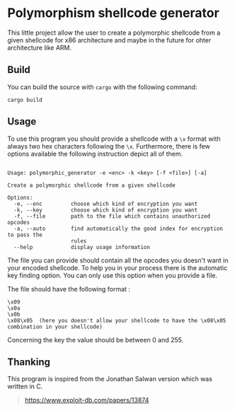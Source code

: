 # Polymorphism shellcode generator

This little project allow the user to create a polymorphic shellcode from a given shellcode for x86 architecture and maybe in the future for ohter architecture like ARM.

## Build

You can build the source with `cargo` with the following command:

```cargo build```

## Usage

To use this program you should provide a shellcode with a `\x` format with always two hex characters following the `\x`. Furthermore, there is few options available the following instruction depict all of them.

```

Usage: polymorphic_generator -e <enc> -k <key> [-f <file>] [-a]

Create a polymorphic shellcode from a given shellcode

Options:
  -e, --enc         choose which kind of encryption you want
  -k, --key         choose which kind of encryption you want
  -f, --file        path to the file which contains unauthorized opcodes
  -a, --auto        find automatically the good index for encryption to pass the
                    rules
  --help            display usage information 

```

The file you can provide should contain all the opcodes you doesn't want in your encoded shellcode. To help you in your process there is the automatic key finding option. You can only use this option when you provide a file.

The file should have the following format :

```
\x09
\x0a
\x0b
\x08\x05  (here you doesn't allow your shellcode to have the \x08\x05 combination in your shellcode)
```

Concerning the key the value should be between 0 and 255.

## Thanking

This program is inspired from the Jonathan Salwan version which was written in C.

> https://www.exploit-db.com/papers/13874

